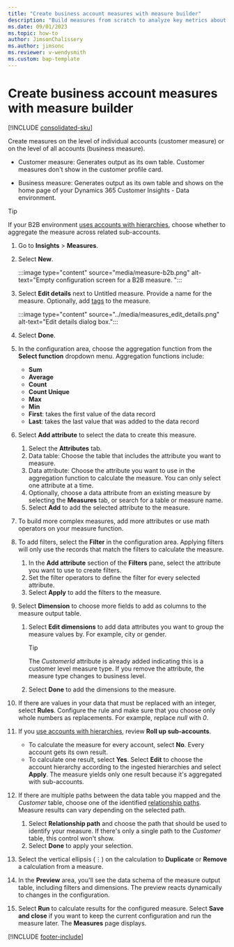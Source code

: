 ```yaml
---
title: "Create business account measures with measure builder"
description: "Build measures from scratch to analyze key metrics about your business accounts."
ms.date: 09/01/2023
ms.topic: how-to
author: JimsonChalissery
ms.author: jimsonc
ms.reviewer: v-wendysmith
ms.custom: bap-template
---
```


# Create business account measures with measure builder

[!INCLUDE [consolidated-sku](../includes/consolidated-sku.md)]

Create measures on the level of individual accounts (customer measure) or on the level of all accounts (business measure).

- Customer measure: Generates output as its own table. Customer measures don't show in the customer profile card.

- Business measure: Generates output as its own table and shows on the home page of your Dynamics 365 Customer Insights - Data environment.

> [!TIP]
> If your B2B environment [uses accounts with hierarchies](account-hierarchies.md), choose whether to aggregate the measure across related sub-accounts.

1. Go to **Insights** > **Measures**.

1. Select **New**.

   :::image type="content" source="media/measure-b2b.png" alt-text="Empty configuration screen for a B2B measure. ":::

1. Select **Edit details** next to Untitled measure. Provide a name for the measure. Optionally, add [tags](../work-with-tags-columns.md#manage-tags) to the measure. 

   :::image type="content" source="../media/measures_edit_details.png" alt-text="Edit details dialog box.":::

1. Select **Done**.

1. In the configuration area, choose the aggregation function from the **Select function** dropdown menu. Aggregation functions include:
   - **Sum**
   - **Average**
   - **Count**
   - **Count Unique**
   - **Max**
   - **Min**
   - **First**: takes the first value of the data record
   - **Last**: takes the last value that was added to the data record

1. Select **Add attribute** to select the data to create this measure.

   1. Select the **Attributes** tab.
   1. Data table: Choose the table that includes the attribute you want to measure.
   1. Data attribute: Choose the attribute you want to use in the aggregation function to calculate the measure. You can only select one attribute at a time.
   1. Optionally, choose a data attribute from an existing measure by selecting the **Measures** tab, or search for a table or measure name.
   1. Select **Add** to add the selected attribute to the measure.

1. To build more complex measures, add more attributes or use math operators on your measure function.

1. To add filters, select the **Filter** in the configuration area. Applying filters will only use the records that match the filters to calculate the measure.
  
   1. In the **Add attribute** section of the **Filters** pane, select the attribute you want to use to create filters.
   1. Set the filter operators to define the filter for every selected attribute.
   1. Select **Apply** to add the filters to the measure.

1. Select **Dimension** to choose more fields to add as columns to the measure output table.

   1. Select **Edit dimensions** to add data attributes you want to group the measure values by. For example, city or gender.
      > [!TIP]
      > The *CustomerId* attribute is already added indicating this is a customer level measure type. If you remove the attribute, the measure type changes to business level.
   1. Select **Done** to add the dimensions to the measure.

1. If there are values in your data that must be replaced with an integer, select **Rules**. Configure the rule and make sure that you choose only whole numbers as replacements. For example, replace *null* with *0*.

1. If you [use accounts with hierarchies](account-hierarchies.md), review **Roll up sub-accounts**.
   - To calculate the measure for every account, select **No**. Every account gets its own result.
   - To calculate one result, select **Yes**. Select **Edit** to choose the account hierarchy according to the ingested hierarchies and select **Apply**. The measure yields only one result because it's aggregated with sub-accounts.

1. If there are multiple paths between the data table you mapped and the *Customer* table, choose one of the identified [relationship paths](../relationships.md). Measure results can vary depending on the selected path.

   1. Select **Relationship path** and choose the path that should be used to identify your measure. If there's only a single path to the *Customer* table, this control won't show.
   1. Select **Done** to apply your selection.

1. Select the vertical ellipsis (&vellip;) on the calculation to **Duplicate** or **Remove** a calculation from a measure.

1. In the **Preview** area, you'll see the data schema of the measure output table, including filters and dimensions. The preview reacts dynamically to changes in the configuration.

1. Select **Run** to calculate results for the configured measure. Select **Save and close** if you want to keep the current configuration and run the measure later. The **Measures** page displays.

[!INCLUDE [footer-include](../includes/footer-banner.md)]
